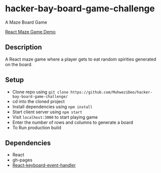 # hacker-bay-board-game-challenge
A Maze Board Game

[React Maze Game Demo](https://muhwezideo.github.io/hacker-bay-board-game-challenge/)

## Description
A React maze game where a player gets to eat random spirities generated on the board. 

## Setup
- Clone repo using `git clone https://github.com/MuhweziDeo/hacker-bay-board-game-challenge/`
- cd into the cloned project
- Install dependencies using `npm install`
- Start client server using `npm start`
- Visit `localhost:3000` to start playing game
- Enter the number of rows and columns to generate a board
- To Run production build 

## Dependencies 
- React
- gh-pages
- [React-keyboard-event-handler](https://www.npmjs.com/package/react-keyboard-event-handler)

